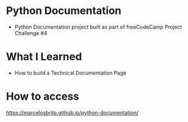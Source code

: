 # Python Documentation

- Python Documentation project built as part of freeCodeCamp Project Challenge #4

# What I Learned

- How to build a Technical Documentation Page

# How to access

https://marcelosbrito.github.io/python-documentation/
